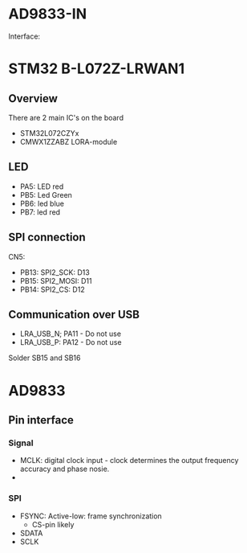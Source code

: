 # AD9833-IN
Interface: 

# STM32 B-L072Z-LRWAN1
## Overview
There are 2 main IC's on the board
- STM32L072CZYx
- CMWX1ZZABZ LORA-module

## LED
- PA5: LED red
- PB5: Led Green
- PB6: led blue
- PB7: led red

## SPI connection
CN5:
- PB13: SPI2_SCK: D13
- PB15: SPI2_MOSI: D11
- PB14: SPI2_CS: D12

## Communication over USB
- LRA_USB_N; PA11 - Do not use
- LRA_USB_P: PA12 - Do not use

Solder SB15 and SB16

# AD9833
## Pin interface
### Signal
- MCLK: digital clock input - clock determines the output frequency accuracy and phase nosie.
- 

### SPI
- FSYNC: Active-low: frame synchronization
	- CS-pin likely
- SDATA
- SCLK